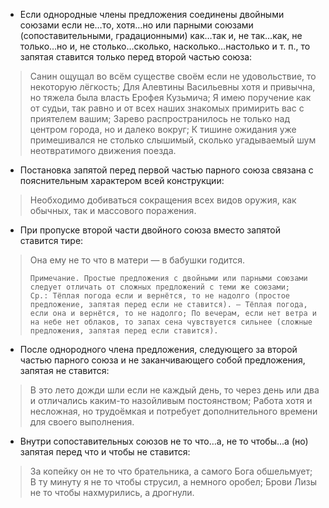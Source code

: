 - Если однородные члены предложения соединены двойными союзами если не…то, хотя…но или парными союзами (сопоставительными, градационными) как…так и, не так…как, не только…но и, не столько…сколько, насколько…настолько и т. п., то запятая ставится только перед второй частью союза:
> Санин ощущал во всём существе своём если не удовольствие, то некоторую лёгкость; Для Алевтины Васильевны хотя и привычна, но тяжела была власть Ерофея Кузьмича; Я имею поручение как от судьи, так равно и от всех наших знакомых примирить вас с приятелем вашим; Зарево распространилось не только над центром города, но и далеко вокруг; К тишине ожидания уже примешивался не столько слышимый, сколько угадываемый шум неотвратимого движения поезда.
- Постановка запятой перед первой частью парного союза связана с пояснительным характером всей конструкции:
> Необходимо добиваться сокращения всех видов оружия, как обычных, так и массового поражения.
- При пропуске второй части двойного союза вместо запятой ставится тире:
> Она ему не то что в матери — в бабушки годится.
>
>     Примечание. Простые предложения с двойными или парными союзами следует отличать от сложных предложений с теми же союзами;
>     Ср.: Тёплая погода если и вернётся, то не надолго (простое предложение, запятая перед если не ставится). — Тёплая погода, если она и вернётся, то не надолго; По вечерам, если нет ветра и на небе нет облаков, то запах сена чувствуется сильнее (сложные предложения, запятая перед если ставится).
>

- После однородного члена предложения, следующего за второй частью парного союза и не заканчивающего собой предложения, запятая не ставится:
> В это лето дожди шли если не каждый день, то через день или два и отличались каким-то назойливым постоянством; Работа хотя и несложная, но трудоёмкая и потребует дополнительного времени для своего выполнения.

- Внутри сопоставительных союзов не то что…а, не то чтобы…а (но) запятая перед что и чтобы не ставится:
> За копейку он не то что брательника, а самого Бога обшельмует; В ту минуту я не то чтобы струсил, а немного оробел; Брови Лизы не то чтобы нахмурились, а дрогнули.
